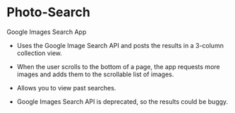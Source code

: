 Photo-Search
============

Google Images Search App

* Uses the Google Image Search API and posts the results in a 3-column collection view.

* When the user scrolls to the bottom of a page, the app requests more images and adds them to the scrollable list of images.

* Allows you to view past searches. 

* Google Images Search API is deprecated, so the results could be buggy.
